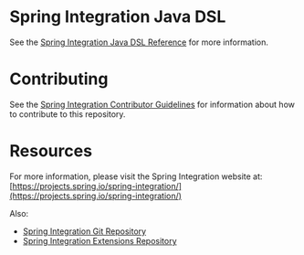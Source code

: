 Spring Integration Java DSL
===============================

See the
[Spring Integration Java DSL Reference](https://github.com/spring-projects/spring-integration-java-dsl/wiki/Spring-Integration-Java-DSL-Reference)
for more information.

# Contributing

See the [Spring Integration Contributor Guidelines](https://github.com/spring-projects/spring-integration/blob/master/CONTRIBUTING.adoc) for information about how to contribute to this repository.

# Resources

For more information, please visit the Spring Integration website at: [https://projects.spring.io/spring-integration/](https://projects.spring.io/spring-integration/)

Also:

- [Spring Integration Git Repository](https://github.com/spring-projects/spring-integration)
- [Spring Integration Extensions Repository](https://github.com/spring-projects/spring-integration-extensions)
